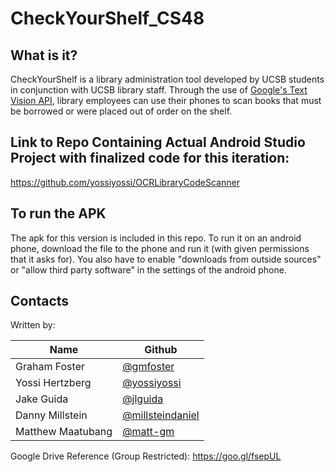# CheckYourShelf_CS48


## What is it?
CheckYourShelf is a library administration tool developed by UCSB students in conjunction with UCSB library staff. Through the use of [Google's Text Vision API](https://developers.google.com/vision/text-overview), library employees can use their phones to scan books that must be borrowed or were placed out of order on the shelf.

## Link to Repo Containing Actual Android Studio Project with finalized code for this iteration:
https://github.com/yossiyossi/OCRLibraryCodeScanner

## To run the APK
The apk for this version is included in this repo. To run it on an android phone, download the file to the phone and run it (with given permissions that it asks for).
You also have to enable "downloads from outside sources" or "allow third party software" in the settings of the android phone.

## Contacts
Written by:  

Name                | Github   
-------------       | -------------    
Graham Foster       | [@gmfoster](https://github.com/gmfoster)             
Yossi Hertzberg     | [@yossiyossi](https://github.com/yossiyossi)             
Jake Guida          | [@jlguida](https://github.com/jlguida)           
Danny Millstein     | [@millsteindaniel](https://github.com/millsteindaniel)   
Matthew Maatubang   | [@matt-gm](https://github.com/matt-gm) 

Google Drive Reference (Group Restricted): https://goo.gl/fsepUL
